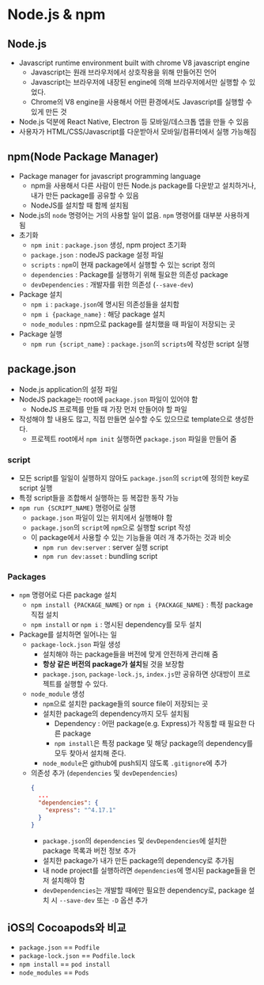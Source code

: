 # Node.js & npm

## Node.js

- Javascript runtime environment built with chrome V8 javascript engine
  - Javascript는 원래 브라우저에서 상호작용을 위해 만들어진 언어
  - Javascript는 브라우저에 내장된 engine에 의해 브라우저에서만 실행할 수 있었다.
  - Chrome의 V8 engine을 사용해서 어떤 환경에서도 Javascript를 실행할 수 있게 만든 것
- Node.js 덕분에 React Native, Electron 등 모바일/데스크톱 앱을 만들 수 있음
- 사용자가 HTML/CSS/Javascript를 다운받아서 모바일/컴퓨터에서 실행 가능해짐

## npm(Node Package Manager)

- Package manager for javascript programming language
  - npm을 사용해서 다른 사람이 만든 Node.js package를 다운받고 설치하거나, 내가 만든 package를 공유할 수 있음
  - NodeJS를 설치할 때 함께 설치됨
- Node.js의 `node` 명령어는 거의 사용할 일이 없음. `npm` 명령어를 대부분 사용하게 됨
- 초기화
  - `npm init` : `package.json` 생성, npm project 초기화
  - `package.json` : nodeJS package 설정 파일
  - `scripts` : `npm`이 현재 package에서 실행할 수 있는 script 정의
  - `dependencies` : Package를 실행하기 위해 필요한 의존성 package
  - `devDependencies` : 개발자를 위한 의존성 (`--save-dev`)
- Package 설치
  - `npm i` : `package.json`에 명시된 의존성들을 설치함
  - `npm i {package_name}` : 해당 package 설치
  - `node_modules` : npm으로 package를 설치했을 때 파일이 저장되는 곳
- Package 실행
  - `npm run {script_name}` : `package.json`의 `scripts`에 작성한 script 실행

## package.json

- Node.js application의 설정 파일
- NodeJS package는 root에 `package.json` 파일이 있어야 함
  - NodeJS 프로젝를 만들 때 가장 먼저 만들어야 할 파일
- 작성해야 할 내용도 많고, 직접 만들면 실수할 수도 있으므로 template으로 생성한다.
  - 프로젝트 root에서 `npm init` 실행하면 `package.json` 파일을 만들어 줌

### script

- 모든 script를 일일이 실행하지 않아도 `package.json`의 `script`에 정의한 key로 script 실행
- 특정 script들을 조합해서 실행하는 등 복잡한 동작 가능
- `npm run {SCRIPT_NAME}` 명령어로 실행
  - `package.json` 파일이 있는 위치에서 실행해야 함
  - `package.json`의 `script`에 `npm`으로 실행할 script 작성
  - 이 package에서 사용할 수 있는 기능들을 여러 개 추가하는 것과 비슷
    - `npm run dev:server` : server 실행 script
    - `npm run dev:asset` : bundling script

### Packages

- `npm` 명령어로 다른 package 설치
  - `npm install {PACKAGE_NAME}` or `npm i {PACKAGE_NAME}` : 특정 package 직접 설치
  - `npm install` or `npm i` : 명시된 dependency를 모두 설치
- Package를 설치하면 일어나는 일
  - `package-lock.json` 파일 생성
    - 설치해야 하는 package들을 버전에 맞게 안전하게 관리해 줌
    - **항상 같은 버전의 package가 설치**될 것을 보장함
    - `package.json`, `package-lock.js`, `index.js`만 공유하면 상대방이 프로젝트를 실행할 수 있다.
  - `node_module` 생성
    - `npm`으로 설치한 package들의 source file이 저장되는 곳
    - 설치한 package의 dependency까지 모두 설치됨
      - Dependency : 어떤 package(e.g. Express)가 작동할 때 필요한 다른 package
      - `npm install`은 특정 package 및 해당 package의 dependency를 모두 찾아서 설치해 준다.
    - `node_module`은 github에 push되지 않도록 `.gitignore`에 추가
  - 의존성 추가 (`dependencies` 및 `devDependencies`)
    ```json
    {
      ...
      "dependencies": {
        "express": "^4.17.1"
      }
    }
    ```
    - `package.json`의 `dependencies` 및 `devDependencies`에 설치한 package 목록과 버전 정보 추가
    - 설치한 package가 내가 만든 package의 dependency로 추가됨
    - 내 node project를 실행하려면 `dependencies`에 명시된 package들을 먼저 설치해야 함
    - `devDependencies`는 개발할 때에만 필요한 dependency로, package 설치 시 `--save-dev` 또는 `-D` 옵션 추가

## iOS의 Cocoapods와 비교

- `package.json` == `Podfile`
- `package-lock.json` == `Podfile.lock`
- `npm install` == `pod install`
- `node_modules` == `Pods`
